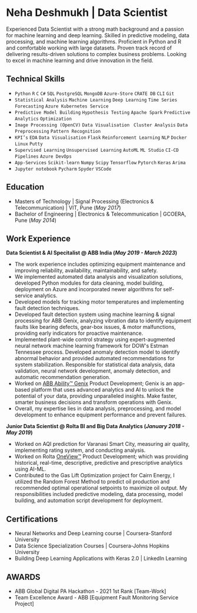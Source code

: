# Neha Deshmukh | Data Scientist
Experienced Data Scientist with a strong math background and a passion for machine learning and deep learning. Skilled in predictive modeling, data processing, and machine learning algorithms. Proficient in Python and R and comfortable working with large datasets. Proven track record of delivering results-driven solutions to complex business problems. Looking to excel in machine learning and drive innovation in the field.

## Technical Skills
- `Python` `R` `C` `C#` `SQL` `PostgreSQL` `MongoDB` `Azure-Store` `CRATE DB` `CLI` `Git`
- `Statistical Analysis` `Machine Learning` `Deep Learning` `Time Series Forecasting` `Azure Kubernetes Service`
- `Predictive Model Building` `Hypothesis Testing` `Apache Spark` `Predictive Analytics` `Optimization`
- `Image Processing (OpenCV)` `Data Visualisation` ` Cluster Analysis` `Data Preprocessing` `Pattern Recognition`
- `KPI’s` `EDA` `Data Visualisation` `Flask` `Reinforcement Learning` `NLP` `Docker` `Linux` `Putty`
- `Supervised Learning` `Unsupervised Learning` `AutoML` `ML Studio` `CI-CD Pipelines` `Azure DevOps` 
- `App-Services` `Scikit-learn` `Numpy` `Scipy` `Tensorflow` `Pytorch` `Keras` `Arima`
- `Jupyter notebook` `Pycharm` `Spyder` `VSCode`



## Education
- Masters of Technology     | Signal Processing (Electronics & Telecommunication) | VIT, Pune (_May 2017_)
- Bachelor of Engineering   | Electronics & Telecommunication                     | GCOERA, Pune (_May 2014_)

## Work Experience

**Data Scientist & AI Specitalist @ ABB India (_May 2019 - March 2023_)**
- The work experience includes optimizing equipment maintenance and improving reliability, availability, maintainability, and safety.
- We implemented automated data analysis and visualization solutions, developed Python modules for data cleaning, model building, deployment on Azure and incorporated newer algorithms for     self-service analytics.
- Developed models for tracking motor temperatures and implementing fault detection techniques.
- Developed fault detection system using machine learning & signal processing for ABB Genix, analyzing vibration data to identify equipment faults like bearing defects, gear-box issues, &     motor malfunctions, providing early indicators for proactive maintenance.
- Implemented plant-wide control strategy using expert-augmented neural network machine learning framework for DOW's Estman Tennessee process. Developed anomaly detection model to identify 
  abnormal behavior and provided automated recommendations for system stabilization. Responsible for statistical data analysis, data validation, neural network development, anomaly 
  detection, and automatic recommendation generation.
- Worked on [ABB Ability™ Genix](https://www.youtube.com/watch?v=pcPMHGPuFbI&t=10s&ab_channel=ABBProcessAutomation) Product Development; Genix is an app-based platform that uses advanced      analytics and AI to unlock the potential of your data, providing unparalleled insights. Make faster, smarter business decisions and transform operations with Genix. 
- Overall, my expertise lies in data analysis, preprocessing, and model development to enhance equipment performance and prevent failures.

**Junior Data Scientist @ Rolta BI and Big Data Analytics (_January 2018 - May 2019_)**
- Worked on AQI prediction for Varanasi Smart City, measuring air quality, implementing rating system, and conducting analysis.
- Worked on Rolta [OneView™](https://www.youtube.com/watch?v=WPxfOX0bGX8&ab_channel=Rolta) Product Development; which was providing historical, real-time, descriptive, predictive and          prescriptive analytics using AI-ML.
- Contributed to the Gas Lift Optimization project for Cairn Energy, I utilized the Random Forest Method to predict oil production and recommended optimal operational setpoints to maximize    oil output. My responsibilities included predictive modeling, data processing, model building, and automation script development for deployment.

## Certifications
- Neural Networks and Deep Learning course | Coursera-Stanford University
- Data Science Specialization Courses | Coursera-Johns Hopkins University
- Building Deep Learning Applications with Keras 2.0 | LinkedIn Learning

## AWARDS
- ABB Global Digital PA Hackathon - 2021 1st Rank [Team-Work]
- Team Excellence Award - ABB [Equipment Fault Monitoring Service Project]
